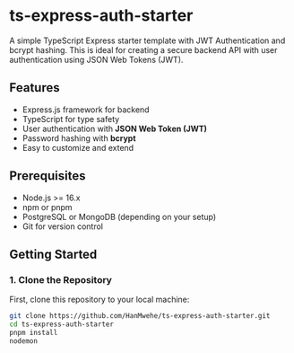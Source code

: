 # ts-express-auth-starter

A simple TypeScript Express starter template with JWT Authentication and bcrypt hashing. This is ideal for creating a secure backend API with user authentication using JSON Web Tokens (JWT).

## Features
- Express.js framework for backend
- TypeScript for type safety
- User authentication with **JSON Web Token (JWT)**
- Password hashing with **bcrypt**
- Easy to customize and extend

## Prerequisites

- Node.js >= 16.x
- npm or pnpm
- PostgreSQL or MongoDB (depending on your setup)
- Git for version control

## Getting Started

### 1. Clone the Repository

First, clone this repository to your local machine:

```bash
git clone https://github.com/HanMwehe/ts-express-auth-starter.git
cd ts-express-auth-starter
pnpm install
nodemon
